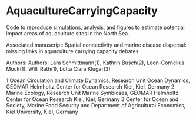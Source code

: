 # AquacultureCarryingCapacity
Code to reproduce simulations, analysis, and figures to estimate potential impact areas of aquaculture sites in the North Sea.

Associated manuscript: Spatial connectivity and marine disease dispersal: missing links in aquaculture carrying capacity debates

Authors: Authors: Lara Schmittmann(1), Kathrin Busch(2), Leon-Cornelius Mock(1), Willi Rath(1), Lotta Clara Kluger(3)

1 Ocean Circulation and Climate Dynamics, Research Unit Ocean Dynamics, GEOMAR Helmholtz Center for Ocean Research Kiel, Kiel, Germany
2 Marine Ecology, Research Unit Marine Symbioses, GEOMAR Helmholtz Center for Ocean Research Kiel, Kiel, Germany
3 Center for Ocean and Society, Marine Food Security and Department of Agricultural Economics, Kiel University, Kiel, Germany
